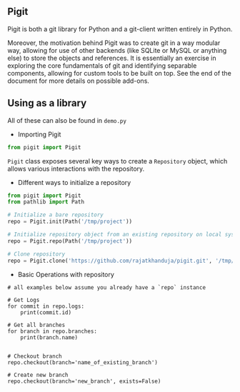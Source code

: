 Pigit
-------

Pigit is both a git library for Python and a git-client written entirely in Python.

Moreover, the motivation behind Pigit was to create git in a way modular way, allowing for use of other backends (like SQLite or MySQL or anything else) to store the objects and references. It is essentially an exercise in exploring the core fundamentals of git and identifying separable components, allowing for custom tools to be built on top. See the end of the document for more details on possible add-ons.


## Using as a library

All of these can also be found in `demo.py`

- Importing Pigit

```python
from pigit import Pigit
```

`Pigit` class exposes several key ways to create a `Repository` object, which allows various interactions with the repository.


- Different ways to initialize a repository

```python
from pigit import Pigit
from pathlib import Path

# Initialize a bare repository
repo = Pigit.init(Path('/tmp/project'))

# Initialize repository object from an existing repository on local system
repo = Pigit.repo(Path('/tmp/project'))

# Clone repository
repo = Pigit.clone('https://github.com/rajatkhanduja/pigit.git', '/tmp/pigit')

```

- Basic Operations with repository

```pythonstub
# all examples below assume you already have a `repo` instance

# Get Logs
for commit in repo.logs:
    print(commit.id)

# Get all branches
for branch in repo.branches:
    print(branch.name)


# Checkout branch
repo.checkout(branch='name_of_existing_branch')

# Create new branch
repo.checkout(branch='new_branch', exists=False)

```